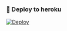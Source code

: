 ### 🚀 Deploy to heroku
[![Deploy](https://www.herokucdn.com/deploy/button.svg)](https://heroku.com/deploy?template=https://github.com/Cinaar/Rahid-Oyun)
